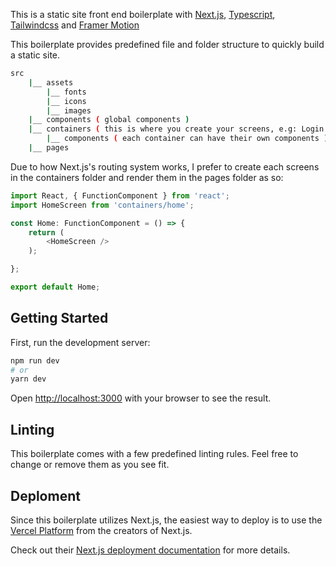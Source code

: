 This is a static site front end boilerplate with [Next.js](https://nextjs.org/),  [Typescript](https://www.typescriptlang.org/), [Tailwindcss](https://tailwindcss.com/) and [Framer Motion](https://www.framer.com/motion/)

This boilerplate provides predefined file and folder structure to quickly build a static site.

```bash
src
    |__ assets
        |__ fonts
        |__ icons
        |__ images
    |__ components ( global components )
    |__ containers ( this is where you create your screens, e.g: Login Screen )
        |__ components ( each container can have their own components )
	|__ pages
```

Due to how Next.js's routing system works, I prefer to create each screens in the containers folder and render them in the pages folder as so:

```typescript
import React, { FunctionComponent } from 'react';
import HomeScreen from 'containers/home';

const Home: FunctionComponent = () => {
    return (
        <HomeScreen />
    );

};

export default Home;
```

<!--  You dont have to follow this exactly, change up the structure according to your own preferences if needed -->

## Getting Started

First, run the development server:

```bash
npm run dev
# or
yarn dev
```

Open [http://localhost:3000](http://localhost:3000) with your browser to see the result.

## Linting

This boilerplate comes with a few predefined linting rules. Feel free to change or remove them as you see fit.

## Deploment

Since this boilerplate utilizes Next.js, the easiest way to deploy is to use the [Vercel Platform](https://vercel.com/new?utm_medium=default-template&filter=next.js&utm_source=create-next-app&utm_campaign=create-next-app-readme) from the creators of Next.js.

Check out their [Next.js deployment documentation](https://nextjs.org/docs/deployment) for more details.